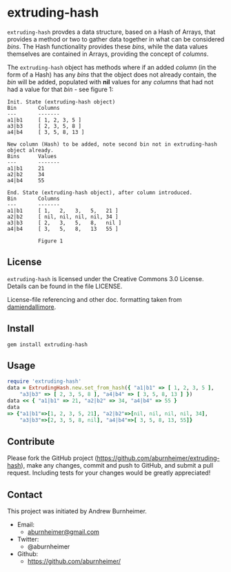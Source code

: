 extruding-hash
==============

`extruding-hash` provdes a data structure, based on a Hash of Arrays,
that provides a method or two to gather data together in what can be
considered _bins_.  The Hash functionality provides these _bins_, while
the data values themselves are contained in Arrays, providing the
concept of _columns_.

The `extruding-hash` object has methods where if an added _column_ (in
the form of a Hash) has any _bins_ that the object does not already
contain, the _bin_ will be added, populated with **nil** values for any
_columns_ that had not had a value for that _bin_ - see figure 1:

    Init. State (extruding-hash object)
    Bin       Columns
    ---       -------
    a1|b1     [ 1, 2, 3, 5 ]
    a3|b3     [ 2, 3, 5, 8 ]
    a4|b4     [ 3, 5, 8, 13 ]

    New column (Hash) to be added, note second bin not in extruding-hash object already.
    Bins      Values
    ---       -------
    a1|b1     21
    a2|b2     34
    a4|b4     55

    End. State (extruding-hash object), after column introduced.
    Bin       Columns
    ---       -------
    a1|b1     [ 1,   2,   3,   5,   21 ]
    a2|b2     [ nil, nil, nil, nil, 34 ]
    a3|b3     [ 2,   3,   5,   8,   nil ]
    a4|b4     [ 3,   5,   8,   13   55 ]

              Figure 1

License
-------

`extruding-hash` is licensed under the Creative Commons 3.0 License.
Details can be found in the file LICENSE.

License-file referencing and other doc. formatting taken from
[damiendallimore](https://github.com/damiendallimore "damiendallimore on GitHub").

Install
-------

    gem install extruding-hash

Usage
-----
```ruby
require 'extruding-hash'
data = ExtrudingHash.new.set_from_hash({ "a1|b1" => [ 1, 2, 3, 5 ],
    "a3|b3" => [ 2, 3, 5, 8 ], "a4|b4" => [ 3, 5, 8, 13 ] })
data << { "a1|b1" => 21, "a2|b2" => 34, "a4|b4" => 55 }
data
=> {"a1|b1"=>[1, 2, 3, 5, 21], "a2|b2"=>[nil, nil, nil, nil, 34],
    "a3|b3"=>[2, 3, 5, 8, nil], "a4|b4"=>[ 3, 5, 8, 13, 55]}
```

Contribute
----------

Please fork the GitHub project (https://github.com/aburnheimer/extruding-hash),
make any changes, commit and push to GitHub, and submit a pull request.
Including tests for your changes would be greatly appreciated!

Contact
-------

This project was initiated by Andrew Burnheimer.

* Email:
  * aburnheimer@gmail.com
* Twitter:
  * @aburnheimer
* Github:
  * https://github.com/aburnheimer/

